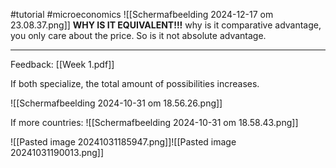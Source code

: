 #tutorial #microeconomics 
![[Scherm­afbeelding 2024-12-17 om 23.08.37.png]]
**WHY IS IT EQUIVALENT!!!**
why is it comparative advantage, you only care about the price. So is it not absolute advantage.

---

Feedback: [[Week 1.pdf]]

If both specialize, the total amount of possibilities increases.


![[Scherm­afbeelding 2024-10-31 om 18.56.26.png]]


If more countries:
![[Scherm­afbeelding 2024-10-31 om 18.58.43.png]]



![[Pasted image 20241031185947.png]]![[Pasted image 20241031190013.png]]